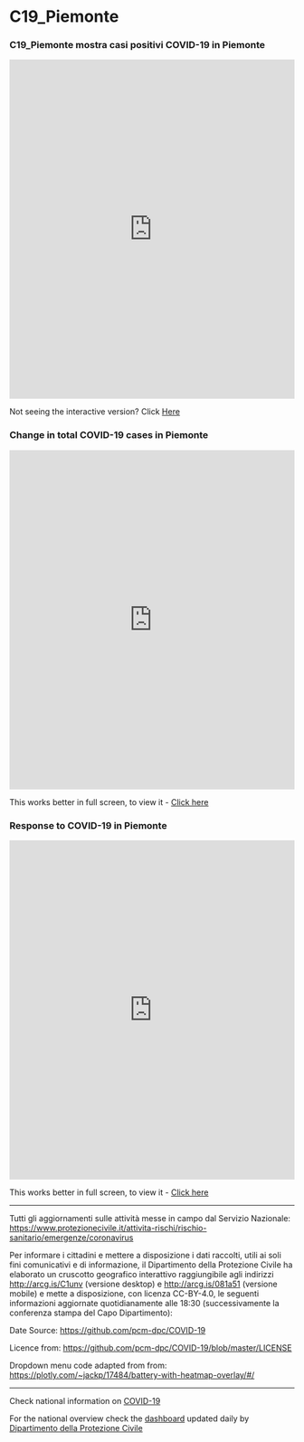 # C19_Piemonte

### C19_Piemonte mostra casi positivi COVID-19 in Piemonte

<iframe width="100%" height="600" frameborder="0" scrolling="no" src="https://humans-huddle.github.io/C19_Piemonte/Piemontelive.html">
</iframe> 

Not seeing the interactive version? Click <a href="https://humans-huddle.github.io/C19_Piemonte/Piemontelive.html">Here</a>


### Change in total COVID-19 cases in Piemonte

<iframe width="100%" height="600" frameborder="0" scrolling="no" src="https://humans-huddle.github.io/C19_Piemonte/Covid_change_graph.html">
</iframe>

This works better in full screen, to view it - <a href ="https://humans-huddle.github.io/C19_Piemonte/Covid19_drop.html">Click here</a>

### Response to COVID-19 in Piemonte

<iframe width="100%" height="600" frameborder="0" scrolling="no" src="https://humans-huddle.github.io/C19_Piemonte/Reg_response_regular.html">
</iframe>

This works better in full screen, to view it - <a href ="https://humans-huddle.github.io/C19_Piemonte/Reg_response_drop.html">Click here</a>

***

Tutti gli aggiornamenti sulle attività messe in campo dal Servizio Nazionale: 
<a href="https://www.protezionecivile.it/attivita-rischi/rischio-sanitario/emergenze/coronavirus"> https://www.protezionecivile.it/attivita-rischi/rischio-sanitario/emergenze/coronavirus</a>

Per informare i cittadini e mettere a disposizione i dati raccolti, utili ai soli fini comunicativi e di informazione, il Dipartimento della Protezione Civile ha elaborato un cruscotto geografico interattivo raggiungibile agli indirizzi <a href="http://arcg.is/C1unv">http://arcg.is/C1unv</a> (versione desktop) e <a href="http://arcg.is/081a51">http://arcg.is/081a51</a> (versione mobile) e mette a disposizione, con licenza CC-BY-4.0, le seguenti informazioni aggiornate quotidianamente alle 18:30 (successivamente la conferenza stampa del Capo Dipartimento):

Date Source: <a href="https://github.com/pcm-dpc/COVID-19">https://github.com/pcm-dpc/COVID-19</a>
 
Licence from: <a href="https://github.com/pcm-dpc/COVID-19/blob/master/LICENSE">https://github.com/pcm-dpc/COVID-19/blob/master/LICENSE</a>

Dropdown menu code adapted from from: <a href="https://plotly.com/~jackp/17484/battery-with-heatmap-overlay/#/">https://plotly.com/~jackp/17484/battery-with-heatmap-overlay/#/</a>

***

Check national information on <a href="http://www.protezionecivile.it/attivita-rischi/rischio-sanitario/emergenze/coronavirus"> COVID-19</a>

For the national overview check the <a href="http://opendatadpc.maps.arcgis.com/apps/opsdashboard/index.html#/b0c68bce2cce478eaac82fe38d4138b1">dashboard</a> updated daily by <a href="http://www.protezionecivile.it/web/guest">Dipartimento della Protezione Civile</a>

